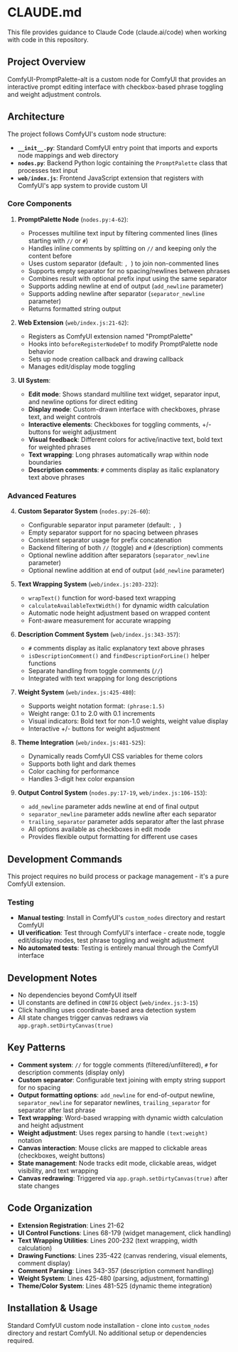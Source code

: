 # CLAUDE.md

This file provides guidance to Claude Code (claude.ai/code) when working with code in this repository.

## Project Overview

ComfyUI-PromptPalette-alt is a custom node for ComfyUI that provides an interactive prompt editing interface with checkbox-based phrase toggling and weight adjustment controls.

## Architecture

The project follows ComfyUI's custom node structure:

- **`__init__.py`**: Standard ComfyUI entry point that imports and exports node mappings and web directory
- **`nodes.py`**: Backend Python logic containing the `PromptPalette` class that processes text input
- **`web/index.js`**: Frontend JavaScript extension that registers with ComfyUI's app system to provide custom UI

### Core Components

1. **PromptPalette Node** (`nodes.py:4-62`):
   - Processes multiline text input by filtering commented lines (lines starting with `//` or `#`)
   - Handles inline comments by splitting on `//` and keeping only the content before
   - Uses custom separator (default: `, `) to join non-commented lines
   - Supports empty separator for no spacing/newlines between phrases
   - Combines result with optional prefix input using the same separator
   - Supports adding newline at end of output (`add_newline` parameter)
   - Supports adding newline after separator (`separator_newline` parameter)
   - Returns formatted string output

2. **Web Extension** (`web/index.js:21-62`):
   - Registers as ComfyUI extension named "PromptPalette"
   - Hooks into `beforeRegisterNodeDef` to modify PromptPalette node behavior
   - Sets up node creation callback and drawing callback
   - Manages edit/display mode toggling

3. **UI System**:
   - **Edit mode**: Shows standard multiline text widget, separator input, and newline options for direct editing
   - **Display mode**: Custom-drawn interface with checkboxes, phrase text, and weight controls
   - **Interactive elements**: Checkboxes for toggling comments, +/- buttons for weight adjustment
   - **Visual feedback**: Different colors for active/inactive text, bold text for weighted phrases
   - **Text wrapping**: Long phrases automatically wrap within node boundaries
   - **Description comments**: `#` comments display as italic explanatory text above phrases

### Advanced Features

4. **Custom Separator System** (`nodes.py:26-60`):
   - Configurable separator input parameter (default: `, `)
   - Empty separator support for no spacing between phrases
   - Consistent separator usage for prefix concatenation
   - Backend filtering of both `//` (toggle) and `#` (description) comments
   - Optional newline addition after separators (`separator_newline` parameter)
   - Optional newline addition at end of output (`add_newline` parameter)

5. **Text Wrapping System** (`web/index.js:203-232`):
   - `wrapText()` function for word-based text wrapping
   - `calculateAvailableTextWidth()` for dynamic width calculation
   - Automatic node height adjustment based on wrapped content
   - Font-aware measurement for accurate wrapping

6. **Description Comment System** (`web/index.js:343-357`):
   - `#` comments display as italic explanatory text above phrases
   - `isDescriptionComment()` and `findDescriptionForLine()` helper functions
   - Separate handling from toggle comments (`//`)
   - Integrated with text wrapping for long descriptions

7. **Weight System** (`web/index.js:425-480`):
   - Supports weight notation format: `(phrase:1.5)` 
   - Weight range: 0.1 to 2.0 with 0.1 increments
   - Visual indicators: Bold text for non-1.0 weights, weight value display
   - Interactive +/- buttons for weight adjustment

8. **Theme Integration** (`web/index.js:481-525`):
   - Dynamically reads ComfyUI CSS variables for theme colors
   - Supports both light and dark themes
   - Color caching for performance
   - Handles 3-digit hex color expansion

9. **Output Control System** (`nodes.py:17-19`, `web/index.js:106-153`):
   - `add_newline` parameter adds newline at end of final output
   - `separator_newline` parameter adds newline after each separator
   - `trailing_separator` parameter adds separator after the last phrase
   - All options available as checkboxes in edit mode
   - Provides flexible output formatting for different use cases

## Development Commands

This project requires no build process or package management - it's a pure ComfyUI extension.

### Testing
- **Manual testing**: Install in ComfyUI's `custom_nodes` directory and restart ComfyUI
- **UI verification**: Test through ComfyUI's interface - create node, toggle edit/display modes, test phrase toggling and weight adjustment
- **No automated tests**: Testing is entirely manual through the ComfyUI interface

## Development Notes

- No dependencies beyond ComfyUI itself
- UI constants are defined in `CONFIG` object (`web/index.js:3-15`)
- Click handling uses coordinate-based area detection system
- All state changes trigger canvas redraws via `app.graph.setDirtyCanvas(true)`

## Key Patterns

- **Comment system**: `//` for toggle comments (filtered/unfiltered), `#` for description comments (display only)
- **Custom separator**: Configurable text joining with empty string support for no spacing
- **Output formatting options**: `add_newline` for end-of-output newline, `separator_newline` for separator newlines, `trailing_separator` for separator after last phrase
- **Text wrapping**: Word-based wrapping with dynamic width calculation and height adjustment
- **Weight adjustment**: Uses regex parsing to handle `(text:weight)` notation
- **Canvas interaction**: Mouse clicks are mapped to clickable areas (checkboxes, weight buttons)
- **State management**: Node tracks edit mode, clickable areas, widget visibility, and text wrapping
- **Canvas redrawing**: Triggered via `app.graph.setDirtyCanvas(true)` after state changes

## Code Organization

- **Extension Registration**: Lines 21-62
- **UI Control Functions**: Lines 68-179 (widget management, click handling)
- **Text Wrapping Utilities**: Lines 200-232 (text wrapping, width calculation)
- **Drawing Functions**: Lines 235-422 (canvas rendering, visual elements, comment display)
- **Comment Parsing**: Lines 343-357 (description comment handling)
- **Weight System**: Lines 425-480 (parsing, adjustment, formatting)
- **Theme/Color System**: Lines 481-525 (dynamic theme integration)

## Installation & Usage

Standard ComfyUI custom node installation - clone into `custom_nodes` directory and restart ComfyUI. No additional setup or dependencies required.